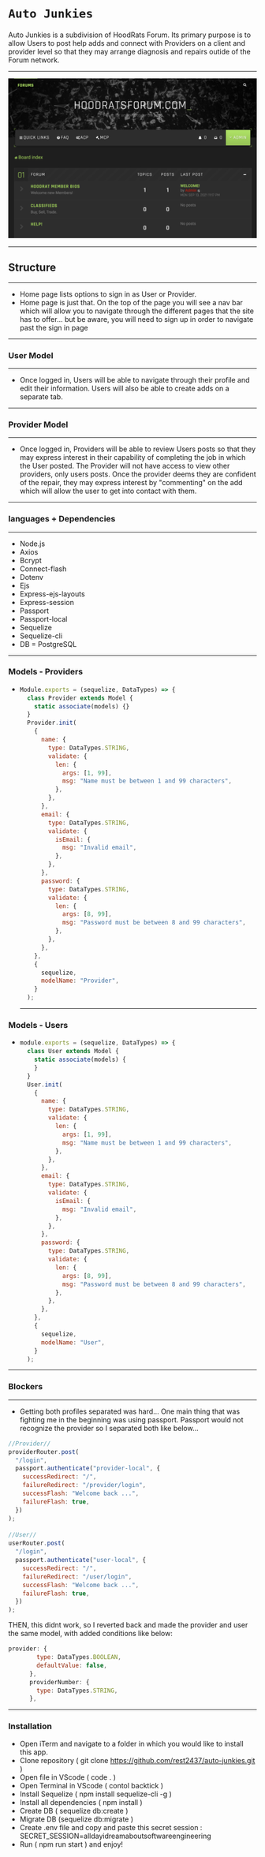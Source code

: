 # `Auto Junkies`

Auto Junkies is a subdivision of HoodRats Forum. Its primary purpose is to allow Users to post help adds and connect with Providers on a client and provider level so that they may arrange diagnosis and repairs outide of the Forum network.

---

![mock-up](./layout.png)

---

## Structure

---

- Home page lists options to sign in as User or Provider.
- Home page is just that. On the top of the page you will see a nav bar which will allow you to navigate through the different pages that the site has to offer... but be aware, you will need to sign up in order to navigate past the sign in page

---

### User Model

---

- Once logged in, Users will be able to navigate through their profile and edit their information. Users will also be able to create adds on a separate tab.

---

### Provider Model

---

- Once logged in, Providers will be able to review Users posts so that they may express interest in their capability of completing the job in which the User posted. The Provider will not have access to view other providers, only users posts. Once the provider deems they are confident of the repair, they may express interest by "commenting" on the add which will allow the user to get into contact with them.

---

### languages + Dependencies

---

- Node.js
- Axios
- Bcrypt
- Connect-flash
- Dotenv
- Ejs
- Express-ejs-layouts
- Express-session
- Passport
- Passport-local
- Sequelize
- Sequelize-cli
- DB = PostgreSQL

---

### Models - Providers

- ```js
  Module.exports = (sequelize, DataTypes) => {
    class Provider extends Model {
      static associate(models) {}
    }
    Provider.init(
      {
        name: {
          type: DataTypes.STRING,
          validate: {
            len: {
              args: [1, 99],
              msg: "Name must be between 1 and 99 characters",
            },
          },
        },
        email: {
          type: DataTypes.STRING,
          validate: {
            isEmail: {
              msg: "Invalid email",
            },
          },
        },
        password: {
          type: DataTypes.STRING,
          validate: {
            len: {
              args: [8, 99],
              msg: "Password must be between 8 and 99 characters",
            },
          },
        },
      },
      {
        sequelize,
        modelName: "Provider",
      }
    );
  ```
  ***

### Models - Users

- ```js
  module.exports = (sequelize, DataTypes) => {
    class User extends Model {
      static associate(models) {
      }
    }
    User.init(
      {
        name: {
          type: DataTypes.STRING,
          validate: {
            len: {
              args: [1, 99],
              msg: "Name must be between 1 and 99 characters",
            },
          },
        },
        email: {
          type: DataTypes.STRING,
          validate: {
            isEmail: {
              msg: "Invalid email",
            },
          },
        },
        password: {
          type: DataTypes.STRING,
          validate: {
            len: {
              args: [8, 99],
              msg: "Password must be between 8 and 99 characters",
            },
          },
        },
      },
      {
        sequelize,
        modelName: "User",
      }
    );
  ```

---

### Blockers

---

- Getting both profiles separated was hard... One main thing that was fighting me in the beginning was using passport. Passport would not recognize the provider so I separated both like below...

```js
//Provider//
providerRouter.post(
  "/login",
  passport.authenticate("provider-local", {
    successRedirect: "/",
    failureRedirect: "/provider/login",
    successFlash: "Welcome back ...",
    failureFlash: true,
  })
);

//User//
userRouter.post(
  "/login",
  passport.authenticate("user-local", {
    successRedirect: "/",
    failureRedirect: "/user/login",
    successFlash: "Welcome back ...",
    failureFlash: true,
  })
);
```

THEN, this didnt work, so I reverted back and made the provider and user the same model, with added conditions like below:

```js
provider: {
        type: DataTypes.BOOLEAN,
        defaultValue: false,
      },
      providerNumber: {
        type: DataTypes.STRING,
      },
```

---

### Installation

- Open iTerm and navigate to a folder in which you would like to install this app.
- Clone repository ( git clone https://github.com/rest2437/auto-junkies.git )
- Open file in VScode ( code . )
- Open Terminal in VScode ( contol backtick )
- Install Sequelize ( npm install sequelize-cli -g )
- Install all dependencies ( npm install )
- Create DB ( sequelize db:create )
- Migrate DB (sequelize db:migrate )
- Create .env file and copy and paste this secret session : SECRET_SESSION=alldayidreamaboutsoftwareengineering
- Run ( npm run start ) and enjoy!
